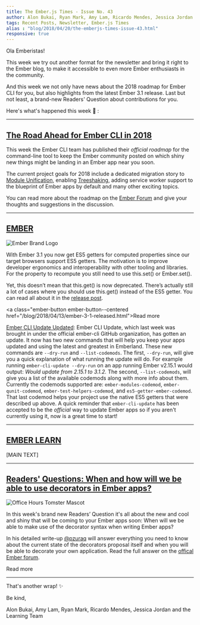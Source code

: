 ```yaml
---
title: The Ember.js Times - Issue No. 43
author: Alon Bukai, Ryan Mark, Amy Lam, Ricardo Mendes, Jessica Jordan
tags: Recent Posts, Newsletter, Ember.js Times
alias : "blog/2018/04/20/the-emberjs-times-issue-43.html"
responsive: true
---
```


Ola Emberistas!

This week we try out another format for the newsletter and bring it right to the
Ember blog, to make it accessible to even more Ember enthusiasts in the community.

And this week we not only have news about the 2018 roadmap for Ember CLI for you,
but also highlights from the latest Ember 3.1 release. 
Last but not least, a brand-new Readers' Question about contributions for you.

Here's what's happened this week 🐹 :

---

## [The Road Ahead for Ember CLI in 2018](https://discuss.emberjs.com/t/ember-cli-2018-edition/14543)

This week the Ember CLI team has published their *official roadmap* for the
command-line tool to keep the Ember community posted on which shiny new things
might be landing in an Ember app near you soon.

The current project goals for 2018 include a dedicated migration story to
[Module Unification](https://github.com/emberjs/rfcs/pull/143), enabling
[Treeshaking](https://github.com/ember-cli/rfcs/pull/110), adding service worker support
to the blueprint of Ember apps by default and many other exciting topics.

You can read more about the roadmap on the [Ember Forum](https://discuss.emberjs.com/t/ember-cli-2018-edition/14543)
and give your thoughts and suggestions in the discussion.

---

## [EMBER](/blog/2018/04/13/ember-3-1-released.html)

<div class="blog-row">
  <img class="transparent padded float-left small" src="/images/brand/ember_Ember-Light.png" alt="Ember Brand Logo" />

  <p>
    With Ember 3.1 you now get ES5 getters for computed properties since our target browsers support ES5 getters. The motivation is to improve developer ergonomics and interoperability with other tooling and libraries. For the property to recompute you still need to use this.set() or Ember.set().</p>
  <p>
    Yet, this doesn’t mean that this.get() is now deprecated. There’s actually still a lot of cases where you should use this.get() instead of the ES5 getter. 
    You can read all about it in the <a href="https://www.emberjs.com/blog/2018/04/13/ember-3-1-released.html#toc_es5-getters-for-computed-properties-1-of-3">release post</a>.
  </p>
</div>

<a class="ember-button ember-button--centered href="/blog/2018/04/13/ember-3-1-released.html">Read more</a>

[Ember CLI Update Updated](https://github.com/ember-cli/ember-cli-update#options): Ember CLI Update, which last week was brought in under the official ember-cli GitHub organization, has gotten an update. It now has two new commands that will help you keep your apps updated and using the latest and greatest in Emberland.
These new commands are `--dry-run` and `--list-codemods`. 
The first, `--dry-run`, will give you a quick explanation of what running the update will do. For example running `ember-cli-update --dry-run` on an app running Ember v2.15.1 would output: *Would update from 2.15.1 to 3.1.2.*
The second, `--list-codemods`, will give you a list of the available codemods along with more info about them. Currently the codemods supported are: `ember-modules-codemod`, `ember-qunit-codemod`, `ember-test-helpers-codemod`, and `es5-getter-ember-codemod`. That last codemod helps your project use the native ES5 getters that were described up above.
A quick reminder that `ember-cli-update` has been accepted to be the *official* way to update Ember apps so if you aren't currently using it, now is a great time to start!

---



## [EMBER LEARN](yoururl)


[MAIN TEXT]

---

## [Readers' Questions: When and how will we be able to use decorators in Ember apps?](#yoururl)

<div class="blog-row">
  <img class="float-right small transparent padded" alt="Office Hours Tomster Mascot" title="Readers' Questions" src="/images/tomsters/officehours.png" />
  <p>In this week's brand new Readers’ Question it's all about the new and cool and shiny that will 
  be coming to your Ember apps soon: When will we be able to make use of the decorator syntax when writing Ember apps? 
  </p>
 <p>In his detailed write-up <a href="https://github.com/pzuraq">@pzuraq</a> will answer everything you need to know about the current state of the decorators
  proposal itself and when you will be able to decorate your own application. Read the full answer 
  on the <a href="#">offical Ember forum</a>.
</div>
<a class="ember-button ember-button--centered href="#">Read more</a> 

---

That's another wrap!  ✨

Be kind,

Alon Bukai, Amy Lam, Ryan Mark, Ricardo Mendes, Jessica Jordan and the Learning Team
